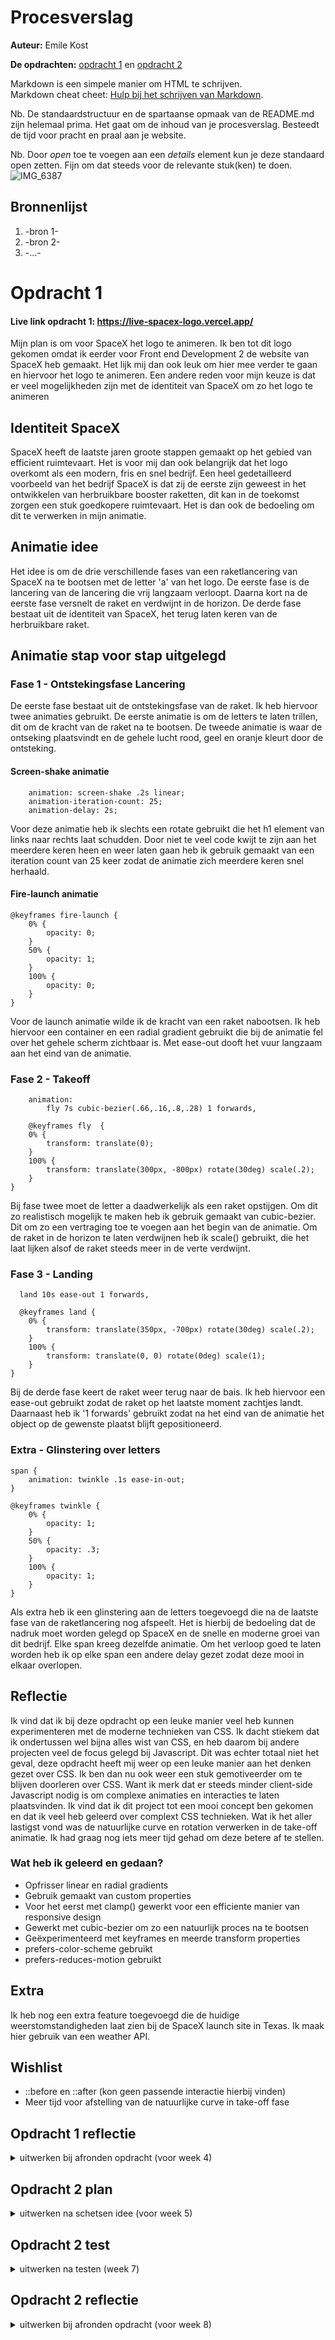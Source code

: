 # Procesverslag
**Auteur:** Emile Kost

**De opdrachten:** [opdracht 1](SpaceX_EmileKost/index.html) en [opdracht 2](opdracht2/index.html)


Markdown is een simpele manier om HTML te schrijven.  
Markdown cheat cheet: [Hulp bij het schrijven van Markdown](https://github.com/adam-p/markdown-here/wiki/Markdown-Cheatsheet).

Nb. De standaardstructuur en de spartaanse opmaak van de README.md zijn helemaal prima. Het gaat om de inhoud van je procesverslag. Besteedt de tijd voor pracht en praal aan je website.

Nb. Door *open* toe te voegen aan een *details* element kun je deze standaard open zetten. Fijn om dat steeds voor de relevante stuk(ken) te doen.
![IMG_6387](https://user-images.githubusercontent.com/70690100/234545384-ef953f54-4697-49bd-857a-f236e71de1df.jpg)



## Bronnenlijst
  1. -bron 1-
  2. -bron 2-
  3. -...-


# Opdracht 1

#### Live link opdracht 1: https://live-spacex-logo.vercel.app/

Mijn plan is om voor SpaceX het logo te animeren. Ik ben tot dit logo gekomen omdat ik eerder voor Front end Development 2 de website van SpaceX heb gemaakt. Het lijk mij dan ook leuk om hier mee verder te gaan en hiervoor het logo te animeren. Een andere reden voor mijn keuze is dat er veel mogelijkheden zijn met de identiteit van SpaceX om zo het logo te animeren

## Identiteit SpaceX
SpaceX heeft de laatste jaren groote stappen gemaakt op het gebied van efficient ruimtevaart. Het is voor mij dan ook belangrijk dat het logo overkomt als een modern, fris en snel bedrijf. Een heel gedetailleerd voorbeeld van het bedrijf SpaceX is dat zij de eerste zijn geweest in het ontwikkelen van herbruikbare booster raketten, dit kan in de toekomst zorgen een stuk goedkopere ruimtevaart. Het is dan ook de bedoeling om dit te verwerken in mijn animatie.

## Animatie idee
Het idee is om de drie verschillende fases van een raketlancering van SpaceX na te bootsen met de letter 'a' van het logo. De eerste fase is de lancering van de lancering die vrij langzaam verloopt. Daarna kort na de eerste fase versnelt de raket en verdwijnt in de horizon. De derde fase bestaat uit de identiteit van SpaceX, het terug laten keren van de herbruikbare raket.

## Animatie stap voor stap uitgelegd

### Fase 1 - Ontstekingsfase Lancering
De eerste fase bestaat uit de ontstekingsfase van de raket. Ik heb hiervoor twee animaties gebruikt. De eerste animatie is om de letters te laten trillen, dit om de kracht van de raket na te bootsen. De tweede animatie is waar de ontseking plaatsvindt en de gehele lucht rood, geel en oranje kleurt door de ontsteking.

#### Screen-shake animatie
````
    animation: screen-shake .2s linear;
    animation-iteration-count: 25;
    animation-delay: 2s;

````
Voor deze animatie heb ik slechts een rotate gebruikt die het h1 element van links naar rechts laat schudden. Door niet te veel code kwijt te zijn aan het meerdere keren heen en weer laten gaan heb ik gebruik gemaakt van een iteration count van 25 keer zodat de animatie zich meerdere keren snel herhaald.

#### Fire-launch animatie
````
@keyframes fire-launch {
    0% {
        opacity: 0;
    } 
    50% {
        opacity: 1;
    }
    100% {
        opacity: 0;
    }
}
````
Voor de launch animatie wilde ik de kracht van een raket nabootsen. Ik heb hiervoor een container en een radial gradient gebruikt die bij de animatie fel over het gehele scherm zichtbaar is. Met ease-out dooft het vuur langzaam aan het eind van de animatie.

### Fase 2 - Takeoff
````
    animation: 
        fly 7s cubic-bezier(.66,.16,.8,.28) 1 forwards, 
       
    @keyframes fly  {
    0% {
        transform: translate(0);
    }
    100% {
        transform: translate(300px, -800px) rotate(30deg) scale(.2);
    }
}
````
Bij fase twee moet de letter a daadwerkelijk als een raket opstijgen. Om dit zo realistisch mogelijk te maken heb ik gebruik gemaakt van cubic-bezier. Dit om zo een vertraging toe te voegen aan het begin van de animatie. Om de raket in de horizon te laten verdwijnen heb ik scale() gebruikt, die het laat lijken alsof de raket steeds meer in de verte verdwijnt.

### Fase 3 - Landing
````
  land 10s ease-out 1 forwards,
  
  @keyframes land {
    0% {
        transform: translate(350px, -700px) rotate(30deg) scale(.2);
    }
    100% {
        transform: translate(0, 0) rotate(0deg) scale(1);
    }
}
````
Bij de derde fase keert de raket weer terug naar de bais. Ik heb hiervoor een ease-out gebruikt zodat de raket op het laatste moment zachtjes landt. Daarnaast heb ik '1 forwards' gebruikt zodat na het eind van de animatie het object op de gewenste plaatst blijft gepositioneerd.

### Extra - Glinstering over letters
````
span {
    animation: twinkle .1s ease-in-out;
}

@keyframes twinkle {
    0% {
        opacity: 1;
    }
    50% {
        opacity: .3;
    }
    100% {
        opacity: 1;
    }
}
````
Als extra heb ik een glinstering aan de letters toegevoegd die na de laatste fase van de raketlancering nog afspeelt. Het is hierbij de bedoeling dat de nadruk moet worden gelegd op SpaceX en de snelle en moderne groei van dit bedrijf. Elke span kreeg dezelfde animatie. Om het verloop goed te laten worden heb ik op elke span een andere delay gezet zodat deze mooi in elkaar overlopen.

## Reflectie
Ik vind dat ik bij deze opdracht op een leuke manier veel heb kunnen experimenteren met de moderne  technieken van CSS. Ik dacht stiekem dat ik ondertussen wel bijna alles wist van CSS, en heb daarom bij andere projecten veel de focus gelegd bij Javascript. Dit was echter totaal niet het geval, deze opdracht heeft mij weer op een leuke manier aan het denken gezet over CSS. Ik ben dan nu ook weer een stuk gemotiveerder om te blijven doorleren over CSS. Want ik merk dat er steeds minder client-side Javascript nodig is om complexe animaties en interacties te laten plaatsvinden. Ik vind dat ik dit project tot een mooi concept ben gekomen en dat ik veel heb geleerd over complext CSS technieken. Wat ik het aller lastigst vond was de natuurlijke curve en rotation verwerken in de take-off animatie. Ik had graag nog iets meer tijd gehad om deze betere af te stellen.

### Wat heb ik geleerd en gedaan?
* Opfrisser linear en radial gradients
* Gebruik gemaakt van custom properties
* Voor het eerst met clamp() gewerkt voor een efficiente manier van responsive design
* Gewerkt met cubic-bezier om zo een natuurlijk proces na te bootsen
* Geëxperimenteerd met keyframes en meerde transform properties
* prefers-color-scheme gebruikt
* prefers-reduces-motion gebruikt

## Extra
Ik heb nog een extra feature toegevoegd die de huidige weerstomstandigheden laat zien bij de SpaceX launch site in Texas. Ik maak hier gebruik van een weather API.

## Wishlist
* ::before en ::after (kon geen passende interactie hierbij vinden)
* Meer tijd voor afstelling van de natuurlijke curve in take-off fase

## Opdracht 1 reflectie

<details>
  <summary>uitwerken bij afronden opdracht (voor week 4)</summary>


  ### Je uitkomst - karakteristiek screenshot(s):
  <img src="readme-images/dummy-plaatje.svg" width="375px" alt="uitomst opdracht 1">


  ### Dit ging goed/Heb ik geleerd: 
  Korte omschrijving met plaatje(s)

  <img src="readme-images/dummy-plaatje.svg" width="375px" alt="top">


  ### Dit was lastig/Is niet gelukt:
  Korte omschrijving met plaatje(s)

  <img src="readme-images/dummy-plaatje.svg" width="375px" alt="bummer">
</details>



## Opdracht 2 plan

<details>
  <summary>uitwerken na schetsen idee (voor week 5)</summary>


  ### Je ontwerp:
  <img src="readme-images/dummy-plaatje.svg" width="375px" alt="ontwerp opdracht 2">


  ### Je ambitie: 
  Aan deze technieken/punten wil ik werken:
  - punt 1
  - punt 2
  - nog een punt
  - ...
</details>



## Opdracht 2 test

<details>
  <summary>uitwerken na testen (week 7)</summary>

  Neem minimaal 5 bevindingen op:



  ### Bevinding 1:
  Omschrijving van wat er nog niet orde was (tekst en afbeeding(en)).

  #### oplossing:
  Beschrijving hoe je het hebt hebt opgelost of als het niet gelukt is hoe je het zou oplossen (tekst en afbeeding(en)).



  ### Bevinding 2:
  Omschrijving van wat er nog niet orde was (tekst en afbeeding(en)).

  #### oplossing:
  Beschrijving hoe je het hebt hebt opgelost of als het niet gelukt is hoe je het zou oplossen (tekst en afbeeding(en)).



  ### Bevinding 3:
  ...
</details>



## Opdracht 2 reflectie

<details>
  <summary>uitwerken bij afronden opdracht (voor week 8)</summary>

  ### Je uitkomst - karakteristiek screenshot(s):
  <img src="readme-images/dummy-plaatje.svg" width="375px" alt="uitkomst opdracht 2">


  ### Dit ging goed/Heb ik geleerd: 
  Korte omschrijving met plaatje(s)

  <img src="readme-images/dummy-plaatje.svg" width="375px" alt="top">


  ### Dit was lastig/Is niet gelukt:
  Korte omschrijving met plaatje(s)

  <img src="readme-images/dummy-plaatje.svg" width="375px" alt="bummer">
</details>

